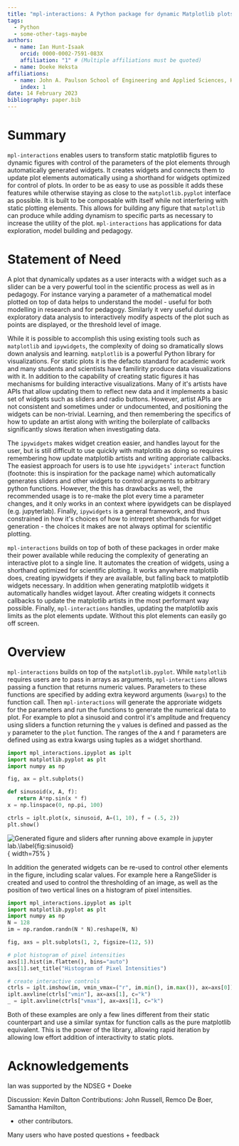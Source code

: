 ```yaml
---
title: "mpl-interactions: A Python package for dynamic Matplotlib plots"
tags:
  - Python
  - some-other-tags-maybe
authors:
  - name: Ian Hunt-Isaak
    orcid: 0000-0002-7591-083X
    affiliation: "1" # (Multiple affiliations must be quoted)
  - name: Doeke Heksta
affiliations:
  - name: John A. Paulson School of Engineering and Applied Sciences, Harvard University, USA
    index: 1
date: 14 February 2023
bibliography: paper.bib
---
```


# Summary

<!-- A summary describing the high-level functionality and purpose of the software for a diverse, non-specialist audience. -->

`mpl-interactions` enables users to transform static matplotlib figures to dynamic figures with control of the parameters of the plot elements through automatically generated widgets. It creates widgets and connects them to update plot elements automatically using a shorthand for widgets optimized for control of plots. In order to be as easy to use as possible it adds these features while otherwise staying as close to the `matplotlib.pyplot` interface as possible. It is built to be composable with itself while not interfering with static plotting elements. This allows for building any figure that `matplotlib` can produce while adding dynamism to specific parts as necessary to increase the utility of the plot. `mpl-interactions` has applications for data exploration, model building and pedagogy.

# Statement of Need

<!-- A Statement of need section that clearly illustrates the research purpose of the software and places it in the context of related work. -->

A plot that dynamically updates as a user interacts with a widget such as a slider can be a very powerful tool in the scientific process as well as in pedagogy. For instance varying a parameter of a mathematical model plotted on top of data helps to understand the model - useful for both modelling in research and for pedagogy. Similarly it very useful during exploratory data analysis to interactively modify aspects of the plot such as points are displayed, or the threshold level of image.

While it is possible to accomplish this using existing tools such as `matplotlib` and `ipywidgets`, the complexity of doing so dramatically slows down analysis and learning. `matplotlib` is a powerful Python library for visualizations. For static plots it is the defacto standard for academic work and many students and scientists have familirity produce data visualizations with it. In addition to the capability of creating static figures it has mechanisms for building interactive visualizations. Many of it's artists have APIs that allow updating them to reflect new data and it implements a basic set of widgets such as sliders and radio buttons. However, artist APIs are not consistent and sometimes under or undocumented, and positioning the widgets can be non-trivial. Learning, and then remembering the specifics of how to update an artist along with writing the boilerplate of callbacks significantly slows iteration when investigating data.

The `ipywidgets` makes widget creation easier, and handles layout for the user, but is still difficult to use quickly with matplotlib as doing so requires remembering how update matplotlib artists and writing approriate callbacks. The easiest approach for users is to use hte `ipywidgets`' `interact` function (footnote: this is inspiration for the package name) which automatically generates sliders and other widgets to control arguments to arbitrary python functions. However, the this has drawbacks as well, the recommended usage is to re-make the plot every time a parameter changes, and it only works in an context where ipywidgets can be displayed (e.g. jupyterlab). Finally, `ipywidgets` is a general framework, and thus constrained in how it's choices of how to intrepret shorthands for widget generation - the choices it makes are not always optimal for scientific plotting.

`mpl-interactions` builds on top of both of these packages in order make their power available while reducing the complexity of generating an interactive plot to a single line. It automates the creation of widgets, using a shorthand optimized for scientific plotting. It works anywhere matplotlib does, creating ipywidgets if they are available, but falling back to matplotlib widgets necessary. In addition when generating matplotlib widgets it automatically handles widget layout. After creating widgets it connects callbacks to update the matplotlib artists in the most performant way possible. Finally, `mpl-interactions` handles, updating the matplotlib axis limits as the plot elements update. Without this plot elements can easily go off screen.

# Overview

`mpl-interactions` builds on top of the `matplotlib.pyplot`. While `matplotlib` requires users are to pass in arrays as arguments, `mpl-interactions` allows passing a function that returns numeric values. Parameters to these functions are specified by adding extra keyword arguments (`kwargs`) to the function call. Then `mpl-interactions` will generate the approriate widgets for the parameters and run the functions to generate the numerical data to plot. For example to plot a sinusoid and control it's amplitude and frequency using sliders a function returning the `y` values is defined and passed as the `y` parameter to the `plot` function. The ranges of the `A` and `f` parameters are defined using as extra kwargs using tuples as a widget shorthand.

```python
import mpl_interactions.ipyplot as iplt
import matplotlib.pyplot as plt
import numpy as np

fig, ax = plt.subplots()

def sinusoid(x, A, f):
   return A*np.sin(x * f)
x = np.linspace(0, np.pi, 100)

ctrls = iplt.plot(x, sinusoid, A=(1, 10), f = (.5, 2))
plt.show()
```

![Generated figure and sliders after running above example in jupyter lab.\label{fig:sinusoid}](imgs/sinusoid.png){ width=75% }

In addition the generated widgets can be re-used to control other elements in the figure, including scalar values. For example here a RangeSlider is created and used to control the thresholding of an image, as well as the position of two vertical lines on a histogram of pixel intensities.

```python
import mpl_interactions.ipyplot as iplt
import matplotlib.pyplot as plt
import numpy as np
N = 128
im = np.random.randn(N * N).reshape(N, N)

fig, axs = plt.subplots(1, 2, figsize=(12, 5))

# plot histogram of pixel intensities
axs[1].hist(im.flatten(), bins="auto")
axs[1].set_title("Histogram of Pixel Intensities")

# create interactive controls
ctrls = iplt.imshow(im, vmin_vmax=("r", im.min(), im.max()), ax=axs[0])
iplt.axvline(ctrls["vmin"], ax=axs[1], c="k")
_ = iplt.axvline(ctrls["vmax"], ax=axs[1], c="k")
```

Both of these examples are only a few lines different from their static counterpart and use a similar syntax for function calls as the pure matplotlib equivalent. This is the power of the library, allowing rapid iteration by allowing low effort addition of interactivity to static plots.

# Acknowledgements

Ian was supported by the NDSEG + Doeke

Discussion: Kevin Dalton
Contributions: John Russell, Remco De Boer, Samantha Hamilton,

- other contributors.

Many users who have posted questions + feedback

